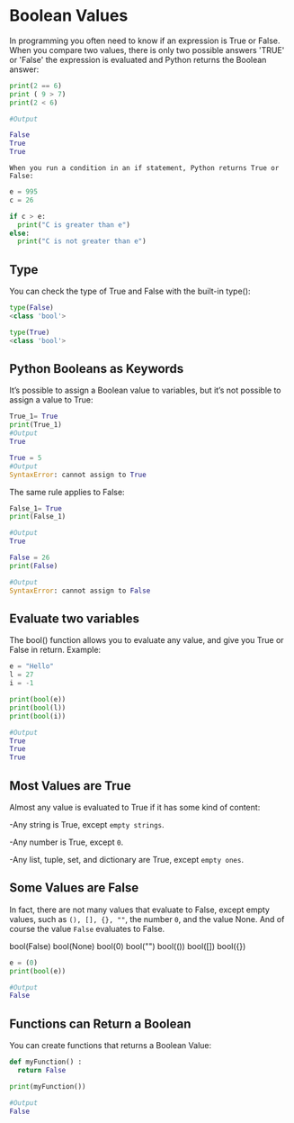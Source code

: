 # Boolean Values

In programming you often need to know if an expression is True or False. 
When you compare two values, there is only two possible answers 'TRUE' or 'False'
the expression is evaluated and Python returns the Boolean answer:

```Python
print(2 == 6)
print ( 9 > 7)
print(2 < 6)

#Output

False
True
True
```

`When you run a condition in an if statement, Python returns True or False:`

```python
e = 995
c = 26

if c > e:
  print("C is greater than e")
else:
  print("C is not greater than e")
```

## Type

 You can check the type of True and False with the built-in type():

```python
type(False)
<class 'bool'>

type(True)
<class 'bool'>
```

## Python Booleans as Keywords

It’s possible to assign a Boolean value to variables, but it’s not possible to assign a value to True:

```python
True_1= True
print(True_1)
#Output
True
```

```python
True = 5 
#Output
SyntaxError: cannot assign to True
```

The same rule applies to False:

```python
False_1= True
print(False_1)

#Output
True
```

```python
False = 26
print(False)

#Output
SyntaxError: cannot assign to False

```

## Evaluate two variables

The bool() function allows you to evaluate any value, and give you True or False in return. Example: 

```python
e = "Hello"
l = 27
i = -1

print(bool(e))
print(bool(l))
print(bool(i))

#Output
True
True
True
```

## Most Values are True

Almost any value is evaluated to True if it has some kind of content:

-Any string is True, except `empty strings`.

-Any number is True, except `0`.

-Any list, tuple, set, and dictionary are True, except `empty ones`.

## Some Values are False

In fact, there are not many values that evaluate to False, except empty values, such as `(), [], {}, ""`, the number `0`, and the value None. And of course the value `False` evaluates to False.

bool(False)
bool(None)
bool(0)
bool("")
bool(())
bool([])
bool({}) 

```python
e = (0)
print(bool(e))

#Output
False
```

## Functions can Return a Boolean

You can create functions that returns a Boolean Value:

```python
def myFunction() :
  return False

print(myFunction()) 

#Output
False
```